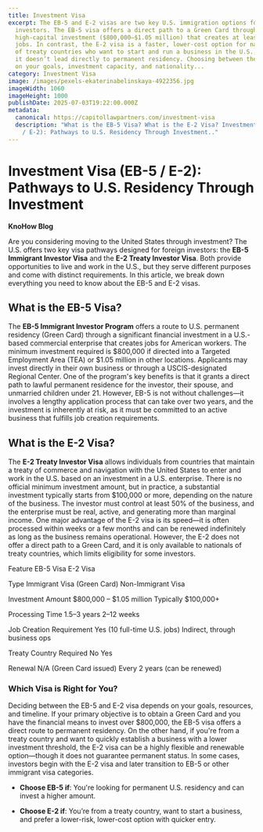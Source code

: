 ```yaml
---
title: Investment Visa
excerpt: The EB-5 and E-2 visas are two key U.S. immigration options for foreign
  investors. The EB-5 visa offers a direct path to a Green Card through a
  high-capital investment ($800,000–$1.05 million) that creates at least 10 U.S.
  jobs. In contrast, the E-2 visa is a faster, lower-cost option for nationals
  of treaty countries who want to start and run a business in the U.S., though
  it doesn’t lead directly to permanent residency. Choosing between them depends
  on your goals, investment capacity, and nationality...
category: Investment Visa
image: /images/pexels-ekaterinabelinskaya-4922356.jpg
imageWidth: 1060
imageHeight: 1000
publishDate: 2025-07-03T19:22:00.000Z
metadata:
  canonical: https://capitollawpartners.com/investment-visa
  description: "What is the EB-5 Visa? What is the E-2 Visa? Investment Visa (EB-5
    / E-2): Pathways to U.S. Residency Through Investment.."
---
```





# Investment Visa (EB-5 / E-2): Pathways to U.S. Residency Through Investment

**KnoHow Blog**

Are you considering moving to the United States through investment? The U.S. offers two key visa pathways designed for foreign investors: the **EB-5 Immigrant Investor Visa** and the **E-2 Treaty Investor Visa**. Both provide opportunities to live and work in the U.S., but they serve different purposes and come with distinct requirements. In this article, we break down everything you need to know about the EB-5 and E-2 visas.




## What is the EB-5 Visa?




The **EB-5 Immigrant Investor Program** offers a route to U.S. permanent residency (Green Card) through a significant financial investment in a U.S.-based commercial enterprise that creates jobs for American workers. The minimum investment required is $800,000 if directed into a Targeted Employment Area (TEA) or $1.05 million in other locations. Applicants may invest directly in their own business or through a USCIS-designated Regional Center. One of the program's key benefits is that it grants a direct path to lawful permanent residence for the investor, their spouse, and unmarried children under 21. However, EB-5 is not without challenges—it involves a lengthy application process that can take over two years, and the investment is inherently at risk, as it must be committed to an active business that fulfills job creation requirements.







## What is the E-2 Visa?

The **E-2 Treaty Investor Visa** allows individuals from countries that maintain a treaty of commerce and navigation with the United States to enter and work in the U.S. based on an investment in a U.S. enterprise. There is no official minimum investment amount, but in practice, a substantial investment typically starts from $100,000 or more, depending on the nature of the business. The investor must control at least 50% of the business, and the enterprise must be real, active, and generating more than marginal income. One major advantage of the E-2 visa is its speed—it is often processed within weeks or a few months and can be renewed indefinitely as long as the business remains operational. However, the E-2 does not offer a direct path to a Green Card, and it is only available to nationals of treaty countries, which limits eligibility for some investors.













Feature
EB-5 Visa
E-2 Visa




Type
Immigrant Visa (Green Card)
Non-Immigrant Visa


Investment Amount
$800,000 – $1.05 million
Typically $100,000+


Processing Time
1.5–3 years
2–12 weeks


Job Creation Requirement
Yes (10 full-time U.S. jobs)
Indirect, through business ops


Treaty Country Required
No
Yes


Renewal
N/A (Green Card issued)
Every 2 years (can be renewed)







### Which Visa is Right for You? 

Deciding between the EB-5 and E-2 visa depends on your goals, resources, and timeline. If your primary objective is to obtain a Green Card and you have the financial means to invest over $800,000, the EB-5 visa offers a direct route to permanent residency. On the other hand, if you're from a treaty country and want to quickly establish a business with a lower investment threshold, the E-2 visa can be a highly flexible and renewable option—though it does not guarantee permanent status. In some cases, investors begin with the E-2 visa and later transition to EB-5 or other immigrant visa categories.









* **Choose EB-5 if**: You're looking for permanent U.S. residency and can invest a higher amount.




* **Choose E-2 if**: You’re from a treaty country, want to start a business, and prefer a lower-risk, lower-cost option with quicker entry.
